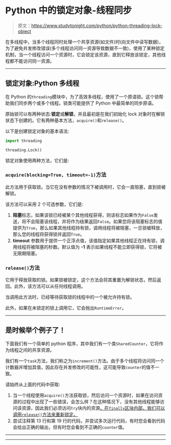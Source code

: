 # Python 中的锁定对象-线程同步

> 原文：<https://www.studytonight.com/python/python-threading-lock-object>

在多线程中，当多个线程同时处理一个共享资源(如文件)时(向文件中读写数据)，为了避免并发修改错误(多个线程访问同一资源导致数据不一致)，使用了某种锁定机制，当一个线程访问一个资源时，它会锁定该资源，直到它释放该锁定，其他线程都不能访问同一资源。

* * *

## 锁定对象:Python 多线程

在 Python 的`threading`模块中，为了高效多线程，使用了一个原语锁。这个锁帮助我们同步两个或多个线程。锁类可能提供了 Python 中最简单的同步原语。

原始锁可以有两种状态:**锁定**或**解锁**，并且最初是在我们初始化 lock 对象时在解锁状态下创建的。它有两种基本方法，`acquire()`和`release()`。

以下是创建锁定对象的基本语法:

```py
import threading

threading.Lock()
```

锁定对象使用两种方法，它们是:

### `acquire(blocking=True, timeout=-1)`方法

此方法用于获取锁。当它在没有参数的情况下被调用时，它会一直阻塞，直到锁被解锁。

该方法可以采用 2 个可选参数，它们是:

1.  **阻塞**标志，如果该锁已经被某个其他线程获得，则该标志如果作为`False`发送，将不会阻塞该线程，并将作为结果返回`False`。如果您将该阻塞标志的值提供为`True`，那么如果其他线程持有锁，调用线程将被阻塞，一旦锁被释放，那么您的线程将获得锁并返回`True`。
2.  **timeout** 参数用于提供一个正浮点值，该值指定如果其他线程正在持有锁，调用线程将被阻塞的秒数。默认值为 **-1** 表示如果线程不能立即获得锁，它将被无限期阻塞。

### `release()`方法

它用于释放获取的锁。如果锁被锁定，这个方法会将其重置为解锁状态，然后返回。此外，该方法可以从任何线程调用。

当调用此方法时，已经等待获取锁的线程中的一个被允许持有锁。

此外，如果在未锁定的锁上调用它，它会抛出`RuntimeError`。

* * *

## 是时候举个例子了！

下面我们有一个简单的 python 程序，其中我们有一个类`SharedCounter`，它将作为线程之间的共享资源。

我们有一个`task`方法，我们称之为`increment()`方法。由于多个线程将访问同一个计数器并增加其值，因此存在并发修改的可能性，这可能导致`counter`的值不一致。

请始终从上面的代码中获取:

1.  当一个线程使用`acquire()`方法获取锁，然后访问一个资源时，如果在访问资源的过程中出现了一些错误，会怎么样？在这种情况下，没有其他线程能够访问该资源，因此我们必须访问`try`块内的资源[。在`finally`区块内部，我们可以调用`release()`方法来重新锁定。](/python/exception-handling-python)
2.  尝试注释第 13 行和第 19 行的代码，并尝试多次运行代码，有时您会看到代码会给出正确的输出，但有时您会看到不正确的`counter`值。

* * *

* * *